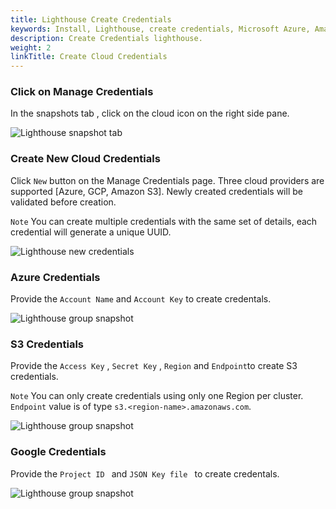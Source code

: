 ```yaml
---
title: Lighthouse Create Credentials
keywords: Install, Lighthouse, create credentials, Microsoft Azure, Amazon S3, Google Cloud
description: Create Credentials lighthouse.
weight: 2
linkTitle: Create Cloud Credentials
---
```


### Click on Manage Credentials

In the snapshots tab , click on the cloud icon on the right side pane.

![Lighthouse snapshot tab](/img/lighthouse-new-manage-credentials-1.png)

### Create New Cloud Credentials

Click `New` button on the Manage Credentials page. Three cloud providers are supported [Azure, GCP, Amazon S3].
Newly created credentials will be validated before creation.

`Note` You can create multiple credentials with the same set of details, each credential will generate a unique UUID.

![Lighthouse new credentials](/img/lighthouse-new-create-new-credentials-1.png)


### Azure Credentials

Provide the `Account Name` and `Account Key` to create credentals.

![Lighthouse group snapshot](/img/lighthouse-new-azure-credentials.png)

### S3 Credentials

Provide the `Access Key` ,  `Secret Key` , `Region` and `Endpoint`to create S3 credentials.

`Note` You can only create credentials using only one Region per cluster.
`Endpoint` value is of type `s3.<region-name>.amazonaws.com`.

![Lighthouse group snapshot](/img/lighthouse-new-s3-credentials.png)

### Google Credentials

Provide the `Project ID ` and `JSON Key file ` to create credentals.

![Lighthouse group snapshot](/img/lighthouse-new-google-credentials.png)
